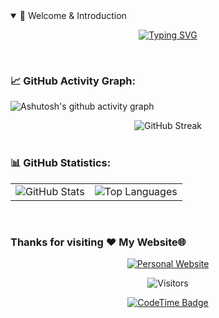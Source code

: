 <!-- 打字动画 -->
<details open>
<summary>👋 Welcome & Introduction</summary>

<div align="center" >

[![Typing SVG](https://readme-typing-svg.herokuapp.com?font=ZCOOL+QingKe+HuangYou&color=6F21A9&center=true&vCenter=true&width=800&size=30&lines=Hi+there+👋,+I+am+HanjieDeng;Frontend+rookie+passionate+about+toolchain;Full-stack+development+and+Agent+development;Always+learning,+always+growing+🚀)](https://git.io/typing-svg)

</div>

</details>

<br>

<!-- GitHub活动图 -->
### 📈 GitHub Activity Graph:

![Ashutosh's github activity graph](https://github-readme-activity-graph.vercel.app/graph?username=floatDreamWithSong&theme=react)

<div align="center">
  <img src="https://streak-stats.demolab.com?user=floatDreamWithSong&theme=gruvbox-duo" alt="GitHub Streak" />
</div>
<br>

<!-- GitHub统计信息 - 三个图横向排列 -->
### 📊 GitHub Statistics:

  <table align="center">

  <td >
        <center>
        <img src="https://github-readme-stats.vercel.app/api?username=floatDreamWithSong&show_icons=true&theme=default" alt="GitHub Stats" />
        </center>
      </td>
      <td >
        <center>
        <img src="https://github-readme-stats.vercel.app/api/top-langs/?username=floatDreamWithSong&theme=default&layout=compact" alt="Top Languages" />
        </center>
      </td>

  </table>

<br>

<!-- 个人网站 -->
### Thanks for visiting ❤️ My Website🌐

<div align="center">
  
[![Personal Website](https://img.shields.io/badge/🌐_Personal_Website-Visit_Now-blue?style=for-the-badge&logo=google-chrome&logoColor=white)](https://floatdreamwithsong.github.io/)

![Visitors](https://api.visitorbadge.io/api/visitors?path=https%3A%2F%2Fgithub.com%2FfloatDreamWithSong&label=Profile%20Views&countColor=%23263759&style=flat)

</div>
<!-- CodeTime徽章 -->
<div align="center">
  
[![CodeTime Badge](https://img.shields.io/endpoint?style=social&color=222&url=https%3A%2F%2Fapi.codetime.dev%2Fshield%3Fid%3D30920%26project%3D%26in=0)](https://codetime.dev)

</div>
<br>

